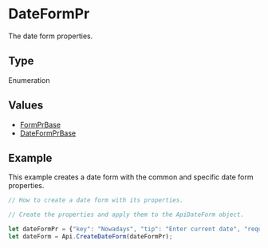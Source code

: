 # DateFormPr

The date form properties.

## Type

Enumeration

## Values

- [FormPrBase](../Enumeration/FormPrBase.md)
- [DateFormPrBase](../Enumeration/DateFormPrBase.md)


## Example

This example creates a date form with the common and specific date form properties.

```javascript editor-pdf
// How to create a date form with its properties.

// Create the properties and apply them to the ApiDateForm object.

let dateFormPr = {"key": "Nowadays", "tip": "Enter current date", "required": true, "placeholder": "Your date here", "format": "mm.dd.yyyy", "lang": "en-US"};
let dateForm = Api.CreateDateForm(dateFormPr);
```
